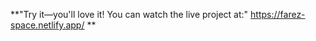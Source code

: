 **"Try it—you'll love it! You can watch the live project at:"        https://farez-space.netlify.app/
**

